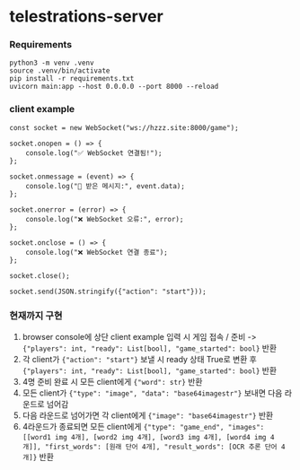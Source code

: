 # telestrations-server

### Requirements
```
python3 -m venv .venv
source .venv/bin/activate
pip install -r requirements.txt
uvicorn main:app --host 0.0.0.0 --port 8000 --reload
```

### client example
```
const socket = new WebSocket("ws://hzzz.site:8000/game");

socket.onopen = () => {
    console.log("✅ WebSocket 연결됨!");
};

socket.onmessage = (event) => {
    console.log("📩 받은 메시지:", event.data);
};

socket.onerror = (error) => {
    console.log("❌ WebSocket 오류:", error);
};

socket.onclose = () => {
    console.log("❌ WebSocket 연결 종료");
};
```

```
socket.close();
```

```
socket.send(JSON.stringify({"action": "start"}));
```

### 현재까지 구현
1. browser console에 상단 client example 입력 시 게임 접속 / 준비 -> `{"players": int, "ready": List[bool], "game_started": bool}` 반환
2. 각 client가 `{"action": "start"}` 보낼 시 ready 상태 True로 변환 후 `{"players": int, "ready": List[bool], "game_started": bool}` 반환
3. 4명 준비 완료 시 모든 client에게 `{"word": str}` 반환
4. 모든 client가 `{"type": "image", "data": "base64imagestr"}` 보내면 다음 라운드로 넘어감
5. 다음 라운드로 넘어가면 각 client에게 `{"image": "base64imagestr"}` 반환
6. 4라운드가 종료되면 모든 client에게 `{"type": "game_end", "images": [[word1 img 4개], [word2 img 4개], [word3 img 4개], [word4 img 4개]], "first_words": [원래 단어 4개], "result_words": [OCR 추론 단어 4개]}` 반환